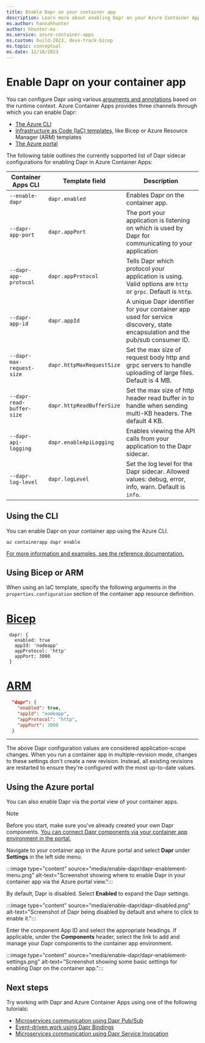 ```yaml
---
title: Enable Dapr on your container app
description: Learn more about enabling Dapr on your Azure Container App service to develop applications.
ms.author: hannahhunter
author: hhunter-ms
ms.service: azure-container-apps
ms.custom: build-2023, devx-track-bicep
ms.topic: conceptual
ms.date: 12/18/2023
---
```


# Enable Dapr on your container app

You can configure Dapr using various [arguments and annotations][dapr-args] based on the runtime context. Azure Container Apps provides three channels through which you can enable Dapr:

- [The Azure CLI](#using-the-cli)
- [Infrastructure as Code (IaC) templates,](#using-bicep-or-arm) like Bicep or Azure Resource Manager (ARM) templates
- [The Azure portal](#using-the-azure-portal)

The following table outlines the currently supported list of Dapr sidecar configurations for enabling Dapr in Azure Container Apps:

| Container Apps CLI        | Template field            | Description                                                                                                                  |
| ------------------------- | ------------------------- | ---------------------------------------------------------------------------------------------------------------------------- |
| `--enable-dapr`           | `dapr.enabled`            | Enables Dapr on the container app.                                                                                           |
| `--dapr-app-port`         | `dapr.appPort`            | The port your application is listening on which is used by Dapr for communicating to your application                   |
| `--dapr-app-protocol`     | `dapr.appProtocol`        | Tells Dapr which protocol your application is using. Valid options are `http` or `grpc`. Default is `http`.                  |
| `--dapr-app-id`           | `dapr.appId`              | A unique Dapr identifier for your container app used for service discovery, state encapsulation and the pub/sub consumer ID. |
| `--dapr-max-request-size` | `dapr.httpMaxRequestSize` | Set the max size of request body http and grpc servers to handle uploading of large files. Default is 4 MB.                    |
| `--dapr-read-buffer-size` | `dapr.httpReadBufferSize` | Set the max size of http header read buffer in to handle when sending multi-KB headers. The default 4 KB.                    |
| `--dapr-api-logging`      | `dapr.enableApiLogging`   | Enables viewing the API calls from your application to the Dapr sidecar.                                                     |
| `--dapr-log-level`        | `dapr.logLevel`           | Set the log level for the Dapr sidecar. Allowed values: debug, error, info, warn. Default is `info`.                         |

## Using the CLI

You can enable Dapr on your container app using the Azure CLI.

```azurecli
az containerapp dapr enable
```

[For more information and examples, see the reference documentation.][dapr-enable-cli]

## Using Bicep or ARM

When using an IaC template, specify the following arguments in the `properties.configuration` section of the container app resource definition.

# [Bicep](#tab/bicep1)

```bicep
 dapr: {
   enabled: true
   appId: 'nodeapp'
   appProtocol: 'http'
   appPort: 3000
 }
```

# [ARM](#tab/arm1)

```json
  "dapr": {
    "enabled": true,
    "appId": "nodeapp",
    "appProtocol": "http",
    "appPort": 3000
  }
```

---

The above Dapr configuration values are considered application-scope changes. When you run a container app in multiple-revision mode, changes to these settings don't create a new revision. Instead, all existing revisions are restarted to ensure they're configured with the most up-to-date values.

## Using the Azure portal

You can also enable Dapr via the portal view of your container apps. 

> [!NOTE]
> Before you start, make sure you've already created your own Dapr components. [You can connect Dapr components via your container app environment in the portal.][dapr-connect]

Navigate to your container app in the Azure portal and select **Dapr** under **Settings** in the left side menu. 

:::image type="content" source="media/enable-dapr/dapr-enablement-menu.png" alt-text="Screenshot showing where to enable Dapr in your container app via the Azure portal view.":::

By default, Dapr is disabled. Select **Enabled** to expand the Dapr settings.

:::image type="content" source="media/enable-dapr/dapr-disabled.png" alt-text="Screenshot of Dapr being disabled by default and where to click to enable it.":::

Enter the component App ID and select the appropriate headings. If applicable, under the **Components** header, select the link to add and manage your Dapr components to the container app environment.

:::image type="content" source="media/enable-dapr/dapr-enablement-settings.png" alt-text="Screenshot showing some basic settings for enabling Dapr on the container app.":::

## Next steps

Try working with Dapr and Azure Container Apps using one of the following tutorials:
- [Microservices communication using Dapr Pub/Sub][dapr-pubsub]
- [Event-driven work using Dapr Bindings][dapr-bindings]
- [Microservices communication using Dapr Service Invocation][dapr-invoke]

<!-- Links External -->

[dapr-args]: https://docs.dapr.io/reference/arguments-annotations-overview/

<!-- Links Internal -->

[dapr-connect]: ./dapr-component-connection.md
[dapr-enable-cli]: /cli/azure/containerapp/dapr#az-containerapp-dapr-enable
[dapr-pubsub]: ./microservices-dapr-pubsub.md
[dapr-bindings]: ./microservices-dapr-bindings.md
[dapr-invoke]: ./microservices-dapr-service-invoke.md
